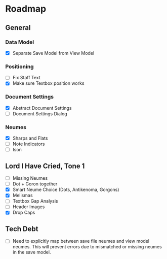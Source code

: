 # Roadmap

## General

### Data Model
- [X] Separate Save Model from View Model

### Positioning
- [ ] Fix Staff Text
- [X] Make sure Textbox position works

### Document Settings
- [X] Abstract Document Settings
- [ ] Document Settings Dialog
 
### Neumes
- [X] Sharps and Flats
- [ ] Note Indicators
- [ ] Ison

## Lord I Have Cried, Tone 1
- [ ] Missing Neumes
- [ ] Dot + Goron together
- [X] Smart Neume Choice (Dots, Antikenoma, Gorgons)
- [X] Melismas
- [ ] Textbox Gap Analysis
- [ ] Header Images
- [X] Drop Caps

## Tech Debt
- [ ] Need to explicitly map between save file neumes and view model neumes. This will prevent errors due to mismatched or missing neumes in the save model.
